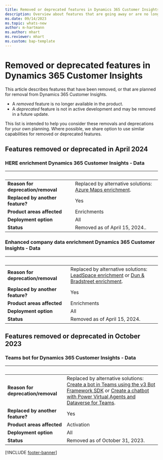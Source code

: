 ```yaml
---
title: Removed or deprecated features in Dynamics 365 Customer Insights
description: Overview about features that are going away or are no longer available.
ms.date: 09/14/2023
ms.topic: whats-new
author: m-hartmann
ms.author: mhart
ms.reviewer: mhart
ms.custom: bap-template
---
```


# Removed or deprecated features in Dynamics 365 Customer Insights

This article describes features that have been removed, or that are planned for removal from Dynamics 365 Customer Insights.

- A *removed* feature is no longer available in the product.
- A *deprecated* feature is not in active development and may be removed in a future update.

This list is intended to help you consider these removals and deprecations for your own planning. Where possible, we share option to use similar capabilities for removed or deprecated features.

## Features removed or deprecated in April 2024

### HERE enrichment Dynamics 365 Customer Insights - Data

| &nbsp;  | &nbsp;  |
|---|---|
| **Reason for deprecation/removal** | Replaced by alternative solutions: [Azure Maps enrichment](https://learn.microsoft.com/en-us/dynamics365/customer-insights/data/enrichment-azure-maps). |
| **Replaced by another feature?**   | Yes |
| **Product areas affected**         | Enrichments |
| **Deployment option**              | All |
| **Status**                         | Removed as of April 15, 2024.. |

### Enhanced company data enrichment Dynamics 365 Customer Insights - Data

| &nbsp;  | &nbsp;  |
|---|---|
| **Reason for deprecation/removal** | Replaced by alternative solutions: [LeadSpace enrichment](/dynamics365/customer-insights/data/b2b/enrichment-leadspace) or [Dun & Bradstreet enrichment](/dynamics365/customer-insights/data/b2b/enrichment-dnb). |
| **Replaced by another feature?**   | Yes |
| **Product areas affected**         | Enrichments |
| **Deployment option**              | All |
| **Status**                         | Removed as of April 15, 2024. |

## Features removed or deprecated in October 2023

### Teams bot for Dynamics 365 Customer Insights - Data

| &nbsp;  | &nbsp;  |
|---|---|
| **Reason for deprecation/removal** | Replaced by alternative solutions: [Create a bot in Teams using the v3 Bot Framework SDK](/microsoftteams/platform/resources/bot-v3/bots-create) or [Create a chatbot with Power Virtual Agents and Dataverse for Teams](/training/modules/create-chatbot-power-virtual-agents-dataverse-teams/). |
| **Replaced by another feature?**   | Yes |
| **Product areas affected**         | Activation |
| **Deployment option**              | All |
| **Status**                         | Removed as of October 31, 2023. |

[!INCLUDE [footer-banner](includes/footer-banner.md)]
